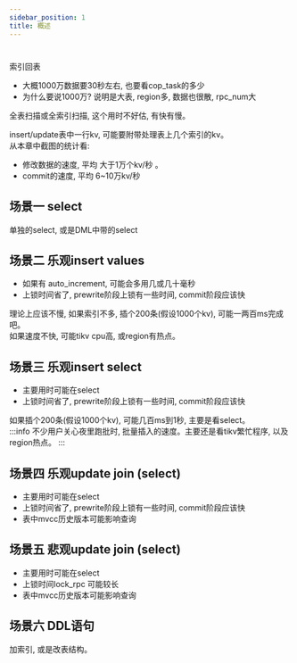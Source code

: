 ```yaml
---
sidebar_position: 1
title: 概述
---
```

#

索引回表
-   大概1000万数据要30秒左右, 也要看cop_task的多少
-   为什么要说1000万? 说明是大表, region多, 数据也很散, rpc_num大

全表扫描或全索引扫描, 这个用时不好估, 有快有慢。

insert/update表中一行kv, 可能要附带处理表上几个索引的kv。   
从本章中截图的统计看:
-   修改数据的速度, 平均 大于1万个kv/秒 。  
-   commit的速度, 平均 6~10万kv/秒


## 场景一 select
单独的select, 或是DML中带的select

## 场景二 乐观insert values
-   如果有 auto_increment, 可能会多用几或几十毫秒
-   上锁时间省了, prewrite阶段上锁有一些时间, commit阶段应该快

理论上应该不慢, 如果索引不多, 插个200条(假设1000个kv), 可能一两百ms完成吧。  
如果速度不快, 可能tikv cpu高, 或region有热点。

## 场景三 乐观insert select
-   主要用时可能在select
-   上锁时间省了, prewrite阶段上锁有一些时间, commit阶段应该快

如果插个200条(假设1000个kv), 可能几百ms到1秒, 主要是看select。  
:::info
不少用户关心夜里跑批时, 批量插入的速度。主要还是看tikv繁忙程序, 以及region热点。
:::

## 场景四 乐观update join (select)
-   主要用时可能在select
-   上锁时间省了, prewrite阶段上锁有一些时间, commit阶段应该快
-   表中mvcc历史版本可能影响查询


## 场景五 悲观update join (select)
-   主要用时可能在select
-   上锁时间lock_rpc 可能较长
-   表中mvcc历史版本可能影响查询

## 场景六 DDL语句
加索引, 或是改表结构。


